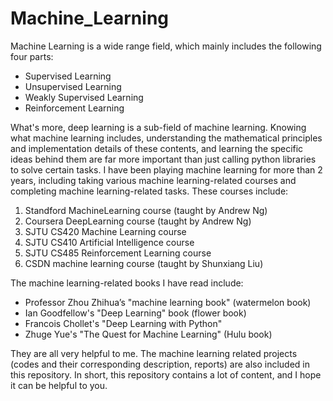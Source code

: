 # Machine_Learning
Machine Learning is a wide range field, which mainly includes the following four parts: 
- Supervised Learning
- Unsupervised Learning
- Weakly Supervised Learning
- Reinforcement Learning
 
What's more, deep learning is a sub-field of machine learning. Knowing what machine learning includes, understanding the mathematical principles and implementation details of these contents, and learning the specific ideas behind them are far more important than just calling python libraries to solve certain tasks. I have been playing machine learning for more than 2 years, including taking various machine learning-related courses and completing machine learning-related tasks. These courses include: 
1. Standford MachineLearning course (taught by Andrew Ng)
2. Coursera DeepLearning course (taught by Andrew Ng)
3. SJTU CS420 Machine Learning course
4. SJTU CS410 Artificial Intelligence course
5. SJTU CS485 Reinforcement Learning course
6. CSDN machine learning course (taught by Shunxiang Liu)

The machine learning-related books I have read include:
* Professor Zhou Zhihua’s "machine learning book" (watermelon book)
* Ian Goodfellow's "Deep Learning" book (flower book) 
* Francois Chollet's "Deep Learning with Python"
* Zhuge Yue's "The Quest for Machine Learning" (Hulu book)

They are all very helpful to me.  The machine learning related projects (codes and their corresponding description, reports) are also included in this repository. In short, this repository contains a lot of content, and I hope it can be helpful to you.
